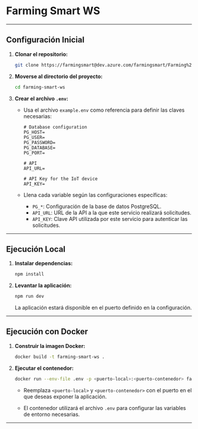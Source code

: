 # Farming Smart WS

---

## Configuración Inicial

1. **Clonar el repositorio:**

   ```bash
   git clone https://farmingsmart@dev.azure.com/farmingsmart/Farming%20Smart/_git/farming-smart-ws
   ```

2. **Moverse al directorio del proyecto:**

   ```bash
   cd farming-smart-ws
   ```

3. **Crear el archivo `.env`:**

   - Usa el archivo `example.env` como referencia para definir las claves necesarias:

     ```plaintext
     # Database configuration
     PG_HOST=
     PG_USER=
     PG_PASSWORD=
     PG_DATABASE=
     PG_PORT=

     # API
     API_URL=

     # API Key for the IoT device
     API_KEY=
     ```

   - Llena cada variable según las configuraciones específicas:
     - `PG_*`: Configuración de la base de datos PostgreSQL.
     - `API_URL`: URL de la API a la que este servicio realizará solicitudes.
     - `API_KEY`: Clave API utilizada por este servicio para autenticar las solicitudes.

---

## Ejecución Local

1. **Instalar dependencias:**

   ```bash
   npm install
   ```

2. **Levantar la aplicación:**

   ```bash
   npm run dev
   ```

   La aplicación estará disponible en el puerto definido en la configuración.

---

## Ejecución con Docker

1. **Construir la imagen Docker:**

   ```bash
   docker build -t farming-smart-ws .
   ```

2. **Ejecutar el contenedor:**

   ```bash
   docker run --env-file .env -p <puerto-local>:<puerto-contenedor> farming-smart-ws
   ```

   - Reemplaza `<puerto-local>` y `<puerto-contenedor>` con el puerto en el que deseas exponer la aplicación.

   - El contenedor utilizará el archivo `.env` para configurar las variables de entorno necesarias.

---
